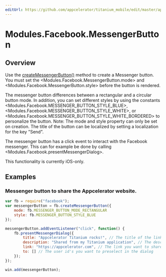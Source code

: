 ```yaml
---
editUrl: https://github.com/appcelerator/titanium_mobile/edit/master/apidoc/MessengerButton.yml
---
```

# Modules.Facebook.MessengerButton

<TypeHeader/>

## Overview

Use the [createMessengerButton()](Modules.Facebook.createMessengerButton) method to create a Messenger button.
You must set the <Modules.Facebook.MessengerButton.mode> and <Modules.Facebook.MessengerButton.style> 
before the button is rendered.

The messenger button differences between a rectangular and a circular button mode. In addition, you can set
different styles by using the constants <Modules.Facebook.MESSENGER_BUTTON_STYLE_BLUE>, <Modules.Facebook.MESSENGER_BUTTON_STYLE_WHITE>, 
or <Modules.Facebook.MESSENGER_BUTTON_STYLE_WHITE_BORDERED> to personalize the button. Note: The mode and style property can only be set
on creation. The title of the button can be localized by setting a localization for the key "Send".

The messenger button has a click event to interact with the Facebook messenger. This can for example be done by 
calling <Modules.Facebook.presentMessengerDialog>. 

This functionality is currently iOS-only.

## Examples

### Messenger button to share the Appcelerator website.

``` javascript
var fb = require("facebook");
var messengerButton = fb.createMessengerButton({
    mode: fb.MESSENGER_BUTTON_MODE_RECTANGULAR
    style: fb.MESSENGER_BUTTON_STYLE_BLUE
});

messengerButton.addEventListener("click", function() {
    fb.presentMessengerDialog({
        title: "Appcelerator Titanium rocks!", // The title of the link
        description: "Shared from my Titanium application", // The description of the link
        link: "https://appcelerator.com", // The link you want to share
        to: [] // The user id's you want to preselect in the dialog
    });
});

win.add(messengerButton);
```

<ApiDocs/>
